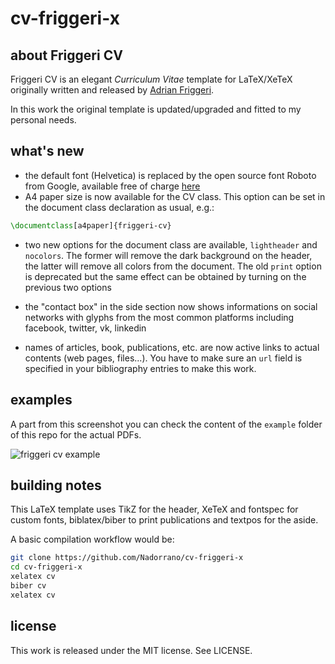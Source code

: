 # cv-friggeri-x

## about Friggeri CV
Friggeri CV is an elegant *Curriculum Vitae* template for LaTeX/XeTeX originally written and released by [Adrian Friggeri](https://github.com/afriggeri).

In this work the original template is updated/upgraded and fitted to my personal needs.

## what's new
  - the default font (Helvetica) is replaced by the open source font Roboto from Google, available free of charge [here](https://www.google.com/fonts/specimen/Roboto)
  - A4 paper size is now available for the CV class. This option can
be set in the document class declaration as usual, e.g.:

```tex
\documentclass[a4paper]{friggeri-cv}
```

  - two new options for the document class are available, `lightheader` and `nocolors`. The former will remove the dark background on the header, the latter will remove all colors from the document. The old `print` option is deprecated but the same effect can be obtained by turning on the previous two options

  - the "contact box" in the side section now shows informations on social networks with glyphs from the most common platforms including facebook, twitter, vk, linkedin

- names of articles, book, publications, etc. are now active links to actual contents (web pages, files...). You have to make sure an `url` field is specified in your bibliography entries to make this work.

## examples

A part from this screenshot you can check the content of the `example`
folder of this repo for the actual PDFs.

![friggeri cv example](../../wiki/images/example.png)

## building notes

This LaTeX template uses TikZ for the header, XeTeX and fontspec for custom fonts, biblatex/biber to print publications and textpos for the aside.

A basic compilation workflow would be:

```sh
git clone https://github.com/Nadorrano/cv-friggeri-x
cd cv-friggeri-x
xelatex cv
biber cv
xelatex cv
```

## license

This work is released under the MIT license. See LICENSE.

